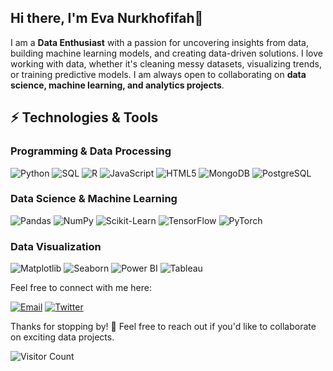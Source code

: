 ## Hi there, I'm Eva Nurkhofifah👋
I am a **Data Enthusiast** with a passion for uncovering insights from data, building machine learning models, and creating data-driven solutions. I love working with data, whether it's cleaning messy datasets, visualizing trends, or training predictive models. I am always open to collaborating on **data science, machine learning, and analytics projects**.

## ⚡ Technologies & Tools

### Programming & Data Processing
![Python](https://img.shields.io/badge/Python-3776AB?style=for-the-badge&logo=python&logoColor=white)
![SQL](https://img.shields.io/badge/SQL-4479A1?style=for-the-badge&logo=sqlite&logoColor=white)
![R](https://img.shields.io/badge/R-276DC3?style=for-the-badge&logo=r&logoColor=white)
![JavaScript](https://img.shields.io/badge/JavaScript-F7DF1E?style=for-the-badge&logo=javascript&logoColor=black)
![HTML5](https://img.shields.io/badge/HTML5-E34F26?style=for-the-badge&logo=html5&logoColor=white)
![MongoDB](https://img.shields.io/badge/MongoDB-4EA94B?style=for-the-badge&logo=mongodb&logoColor=white)
![PostgreSQL](https://img.shields.io/badge/PostgreSQL-316192?style=for-the-badge&logo=postgresql&logoColor=white)

### Data Science & Machine Learning
![Pandas](https://img.shields.io/badge/Pandas-150458?style=for-the-badge&logo=pandas&logoColor=white)
![NumPy](https://img.shields.io/badge/NumPy-013243?style=for-the-badge&logo=numpy&logoColor=white)
![Scikit-Learn](https://img.shields.io/badge/Scikit--Learn-F7931E?style=for-the-badge&logo=scikit-learn&logoColor=white)
![TensorFlow](https://img.shields.io/badge/TensorFlow-FF6F00?style=for-the-badge&logo=tensorflow&logoColor=white)
![PyTorch](https://img.shields.io/badge/PyTorch-EE4C2C?style=for-the-badge&logo=pytorch&logoColor=white)

### Data Visualization
![Matplotlib](https://img.shields.io/badge/Matplotlib-11557C?style=for-the-badge&logo=matplotlib&logoColor=white)
![Seaborn](https://img.shields.io/badge/Seaborn-9C27B0?style=for-the-badge&logo=python&logoColor=white)
![Power BI](https://img.shields.io/badge/Power%20BI-F2C811?style=for-the-badge&logo=powerbi&logoColor=black)
![Tableau](https://img.shields.io/badge/Tableau-E97627?style=for-the-badge&logo=tableau&logoColor=white)

Feel free to connect with me here:

[![Email](https://img.shields.io/badge/evaanurkhofifah@gmail.com-red?style=for-the-badge)](mailto:evaanurkhofifah@gmail.com)
[![Twitter](https://img.shields.io/badge/@envaaa_-1DA1F2?style=for-the-badge&logo=twitter&logoColor=white)](https://twitter.com/envaaa_) 

Thanks for stopping by! 🚀 Feel free to reach out if you'd like to collaborate on exciting data projects.  

![Visitor Count](https://komarev.com/ghpvc/?username=evanurkhofifah&color=blue)
<!--
**evanurkhofifah/evanurkhofifah** is a ✨ _special_ ✨ repository because its `README.md` (this file) appears on your GitHub profile.
![Visitors](https://visitor-badge.glitch.me/badge?page_id=evanurkhofifah)
Here are some ideas to get you started:

- 🔭 I’m currently working on ...
- 🌱 I’m currently learning ...
- 👯 I’m looking to collaborate on ...
- 🤔 I’m looking for help with ...
- 💬 Ask me about ...
- 📫 How to reach me: ...
- 😄 Pronouns: ...
- ⚡ Fun fact: ...
-->
